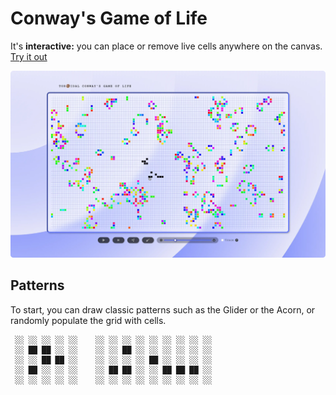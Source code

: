 # Conway's Game of Life

It's **interactive:** you can place or remove live cells anywhere on the canvas. [Try it out](https://korikhin.github.io/gol/)

![Game of Life Demo](img/demo.webp "Demo")

## Patterns

To start, you can draw classic patterns such as the Glider or the Acorn, or randomly populate the grid with cells.

```
 ░░ ░░ ░░ ░░ ░░    ░░ ░░ ░░ ░░ ░░ ░░ ░░ ░░ ░░
 ░░ ██ ██ ░░ ░░    ░░ ░░ ██ ░░ ░░ ░░ ░░ ░░ ░░
 ░░ ░░ ██ ██ ░░    ░░ ░░ ░░ ░░ ██ ░░ ░░ ░░ ░░
 ░░ ██ ░░ ░░ ░░    ░░ ██ ██ ░░ ░░ ██ ██ ██ ░░
 ░░ ░░ ░░ ░░ ░░    ░░ ░░ ░░ ░░ ░░ ░░ ░░ ░░ ░░
```
